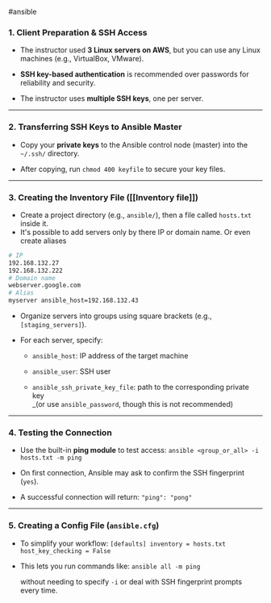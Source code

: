 #ansible 
### 1. **Client Preparation & SSH Access**

- The instructor used **3 Linux servers on AWS**, but you can use any Linux machines (e.g., VirtualBox, VMware).
    
- **SSH key-based authentication** is recommended over passwords for reliability and security.
    
- The instructor uses **multiple SSH keys**, one per server.
    
---

### 2. **Transferring SSH Keys to Ansible Master**

- Copy your **private keys** to the Ansible control node (master) into the `~/.ssh/` directory.
    
- After copying, run `chmod 400 keyfile` to secure your key files.
    

---

### 3. **Creating the Inventory File ([[Inventory file]])**

- Create a project directory (e.g., `ansible/`), then a file called `hosts.txt` inside it.
- It's possible to add servers only by there IP or domain name.   Or even create aliases
```bash
# IP
192.168.132.27
192.168.132.222
# Domain name
webserver.google.com
# Alias
myserver ansible_host=192.168.132.43
``` 
	
    
- Organize servers into groups using square brackets (e.g., `[staging_servers]`).
    
- For each server, specify:
    
    - `ansible_host`: IP address of the target machine
        
    - `ansible_user`: SSH user
        
    - `ansible_ssh_private_key_file`: path to the corresponding private key  
        _(or use `ansible_password`, though this is not recommended)

---

### 4. **Testing the Connection**

- Use the built-in **ping module** to test access:
    `ansible <group_or_all> -i hosts.txt -m ping`
    
- On first connection, Ansible may ask to confirm the SSH fingerprint (`yes`).
    
- A successful connection will return:
    `"ping": "pong"`
---

### 5. **Creating a Config File (`ansible.cfg`)**

- To simplify your workflow:
    `[defaults] inventory = hosts.txt host_key_checking = False`
    
- This lets you run commands like:
    `ansible all -m ping`
    
    without needing to specify `-i` or deal with SSH fingerprint prompts every time.